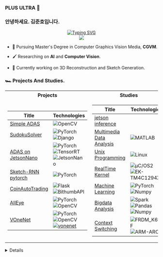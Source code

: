 ### PLUS ULTRA 🚀
### 안녕하세요. 김준호입니다.

<p align="center">    
<a href="https://github.com/comeeasy">
    <img src="https://readme-typing-svg.demolab.com?font=Georgia&size=18&duration=2000&pause=100&multiline=true&width=500&height=80&lines=Junho Kim;Researcher+%7C+Master's+Student+%7C+Software+Engineer;AI+%7C+Computer+Vision+&+Graphics%7C+Real-Time System" alt="Typing SVG" />
</a>
<br/>

<!-- <a href="https://github.com/comeeasy">
    <img src="https://github-readme-stats.vercel.app/api?username=comeeasy&show_icons=true&count_private=true&show_icons=true&hide_border=true&hide_title=true&card_width=300px&hide_rank=true&bg_color=00000000&theme=dracula">
</a> -->

<a href="https://github.com/comeeasy">
    <img src="https://github-stats-alpha.vercel.app/api?username=comeeasy&cc=22272e&tc=37BCF6&ic=fff&bc=0000">
</a>

</p>

* 🚀 Pursuing Master's Degree in Computer Graphics Vision Media, **CGVM**.

* 🖌 Researching on **AI** and **Computer Vision**. 

* 🤩 Currently working on 3D Reconstruction and Sketch Generation.

### 🏎️ Projects And Studies.
<table>
<tr><th>Projects</th><th>Studies</th></tr>
<tr><td>

|Title | Technologies|
|--|--|
| [Simple ADAS](https://github.com/comeeasy/SimpleADAS) | ![OpenCV](https://img.shields.io/badge/OpenCV-black?style=flat-square&logo=opencv)|
| [SudokuSolver](https://github.com/comeeasy/SudokuSolver) | ![PyTorch](https://img.shields.io/badge/PyTorch-black?style=flat-square&logo=pytorch) ![Django](https://img.shields.io/badge/Django-black?style=flat-square&logo=django)|
| [ADAS on JetsonNano](https://github.com/comeeasy/SM-R320-adas) | ![PyTorch](https://img.shields.io/badge/PyTorch-black?style=flat-square&logo=pytorch) ![TensorRT](https://img.shields.io/badge/TensorRT-black?style=flat-square&logo=tensorrt) ![JetsonNano](https://img.shields.io/badge/Jetson-black)|
| [Sketch-RNN pytorch](https://github.com/comeeasy/sketch-photo2seq-torch) | ![PyTorch](https://img.shields.io/badge/PyTorch-black?style=flat-square&logo=pytorch) |
| [CoinAutoTrading](https://github.com/comeeasy/Coin_Auto_Trading) | ![Flask](https://img.shields.io/badge/Flask-black?style=flat-square&logo=flask) ![BithumbAPI](https://img.shields.io/badge/BithumbAPI-black?style=flat-square&logo=bithumb)|
| [AllEye](https://github.com/comeeasy/AllEye) | ![PyTorch](https://img.shields.io/badge/PyTorch-black?style=flat-square&logo=pytorch) ![OpenCV](https://img.shields.io/badge/OpenCV-black?style=flat-square&logo=opencv) |
| [VOneNet](https://github.com/comeeasy/R320_VOneNet) | ![PyTorch](https://img.shields.io/badge/PyTorch-black?style=flat-square&logo=pytorch) ![OpenCV](https://img.shields.io/badge/OpenCV-black?style=flat-square&logo=opencv) [![vonenet](https://img.shields.io/badge/Paper-black?style=flat-square&logo=googlescholar)](https://proceedings.neurips.cc/paper/2020/file/98b17f068d5d9b7668e19fb8ae470841-Paper.pdf) |

</td><td>

|Title | Technologies|
|--|--|
| [jetson inference](https://github.com/comeeasy/jetson-inference-kor)| |
| [Multimedia Data Analysis](https://github.com/comeeasy/SMU-Multimedia-Data-Analysis)| ![MATLAB](https://img.shields.io/badge/MATLAB-black?style=flat-square&logo=matlab)|
| [Unix Programming](https://github.com/comeeasy/SMU-Unix-programming)| ![Linux](https://img.shields.io/badge/Ubuntu-black?style=flat-square&logo=ubuntu)|
| [RealTime Kernel](https://github.com/comeeasy/SMU-Realtime-kernel)| ![µC/OS2](https://img.shields.io/badge/µC/OSII-black) ![EK-TM4C1294XL](https://img.shields.io/badge/EK_TM4C1294XL-black)|
| [Machine Learning](https://github.com/comeeasy/SMU-Machine-Learning)| ![PyTorch](https://img.shields.io/badge/PyTorch-black?style=flat-square&logo=pytorch) ![Numpy](https://img.shields.io/badge/Numpy-black?style=flat-square&logo=numpy)  |
| [Bigdata Analysis](https://github.com/comeeasy/Bigdata-Analysis)| ![Spark](https://img.shields.io/badge/Spark-black?style=flat-square&logo=spark) ![Pandas](https://img.shields.io/badge/Pandas-black?style=flat-square&logo=pandas) ![Numpy](https://img.shields.io/badge/Numpy-black?style=flat-square&logo=numpy) |
| [Context Switching](https://github.com/comeeasy/SangMyung-MP-team4-Multi-Thread-Context-Switching) | ![FRDM_K64F](https://img.shields.io/badge/FRDM-K64F-black) ![ARM-ARCH](https://img.shields.io/badge/ARM_ARCH-black)
</table>    

<p align="center">
<details>
![](http://github-profile-summary-cards.vercel.app/api/cards/profile-details?username=comeeasy&theme=dracula) 
    
![](http://github-profile-summary-cards.vercel.app/api/cards/repos-per-language?username=comeeasy&theme=dracula) 
![](http://github-profile-summary-cards.vercel.app/api/cards/most-commit-language?username=comeeasy&theme=dracula)


Here are some ideas to get you started:

- 🔭 I’m currently working on ...
- 🌱 I’m currently learning ...
- 👯 I’m looking to collaborate on ...
- 🤔 I’m looking for help with ...
- 💬 Ask me about ...
- 📫 How to reach me: ...
- 😄 Pronouns: ...
- ⚡ Fun fact: ...
</p>
